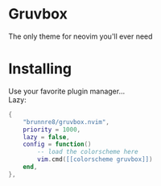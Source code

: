 # Gruvbox
The only theme for neovim you'll ever need

# Installing
Use your favorite plugin manager...  
Lazy:

```lua
{
    "brunnre8/gruvbox.nvim",
    priority = 1000,
    lazy = false,
    config = function()
        -- load the colorscheme here
        vim.cmd([[colorscheme gruvbox]])
    end,
},
```
